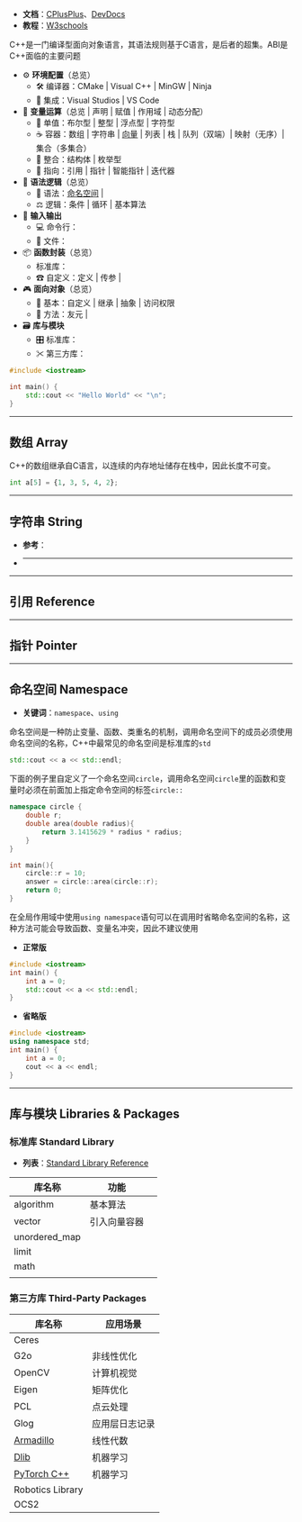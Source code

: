 + **文档**：[CPlusPlus](https://cplusplus.com/reference/)、[DevDocs](https://devdocs.io/cpp/)
+ **教程**：[W3schools](https://www.w3schools.com/cpp/)

C++是一门编译型面向对象语言，其语法规则基于C语言，是后者的超集。ABI是C++面临的主要问题

+ ⚙ **环境配置**（总览）
	+ 🛠 编译器：CMake | Visual C++ | MinGW | Ninja
	+ 🧼 集成：Visual Studios | VS Code
+ 🎨 **变量运算**（总览 | 声明 | 赋值 | 作用域 | 动态分配）
	+ 🧩 单值：布尔型 | 整型 | 浮点型 | 字符型
	+ ☕ 容器：数组 | 字符串 | [向量](☕%20容器%20-%20向量%20Vector.md) | 列表 | 栈 | 队列（双端）| 映射（无序）| 集合（多集合）
	+ 🧱 整合：结构体 | 枚举型
	+ 💉 指向：引用 | 指针 | 智能指针 | 迭代器
+ 💬 **语法逻辑**（总览）
	+ 📜 语法：[命名空间](#命名空间%20Namespace) | 
	+ ⚖ 逻辑：条件 | 循环 | 基本算法
+ 💾 **输入输出**
	+ 💻 命令行：
	+ 📁 文件：
+ 📦 **函数封装**（总览）
	+ 标准库：
	+ ☎ 自定义：定义 | 传参 | 
+ 🎮 **面向对象**（总览）
	+ 💊 基本：自定义 | 继承 | 抽象 | 访问权限
	+ 🚀 方法：友元 | 
+ 🗃 **库与模块**
	+ 🎛 标准库：
	+ ✂ 第三方库：


```C++
#include <iostream>

int main() {
	std::cout << "Hello World" << "\n";
}
```

---
## 数组 Array

C++的数组继承自C语言，以连续的内存地址储存在栈中，因此长度不可变。

```python
int a[5] = {1, 3, 5, 4, 2};
```


---
## 字符串 String

+ **参考**：
+ ****



---
## 引用 Reference




---
## 指针 Pointer




---
## 命名空间 Namespace

+ **关键词**：`namespace`、`using`

命名空间是一种防止变量、函数、类重名的机制，调用命名空间下的成员必须使用命名空间的名称，C++中最常见的命名空间是标准库的`std`

```cpp
std::cout << a << std::endl;
```

下面的例子里自定义了一个命名空间`circle`，调用命名空间`circle`里的函数和变量时必须在前面加上指定命令空间的标签`circle::`

```cpp
namespace circle {
	double r;
	double area(double radius){
		return 3.1415629 * radius * radius;
	}
}

int main(){
	circle::r = 10;
	answer = circle::area(circle::r);
	return 0;
}

```

在全局作用域中使用`using namespace`语句可以在调用时省略命名空间的名称，这种方法可能会导致函数、变量名冲突，因此不建议使用

+ **正常版**

```cpp
#include <iostream>
int main() {
	int a = 0;
	std::cout << a << std::endl;
}
```

+ **省略版**

```cpp
#include <iostream>
using namespace std;
int main() {
	int a = 0;
	cout << a << endl;
}

```



---
## 库与模块 Libraries & Packages


### 标准库 Standard Library

+ **列表**：[Standard Library Reference](https://cplusplus.com/reference/)

| 库名称           | 功能     |     |
| ------------- | ------ | --- |
| algorithm     | 基本算法   |     |
| vector        | 引入向量容器 |     |
| unordered_map |        |     |
| limit         |        |     |
| math          |        |     |
|               |        |     |


### 第三方库 Third-Party Packages

| 库名称                                         | 应用场景    |
| ------------------------------------------- | ------- |
| Ceres                                       |         |
| G2o                                         | 非线性优化   |
| OpenCV                                      | 计算机视觉   |
| Eigen                                       | 矩阵优化    |
| PCL                                         | 点云处理    |
| Glog                                        | 应用层日志记录 |
| [Armadillo]()                               | 线性代数    |
| [Dlib](https://dlib.net/)                   | 机器学习    |
| [PyTorch C++](https://pytorch.org/cppdocs/) | 机器学习    |
| Robotics Library                            |         |
| OCS2                                        |         |

